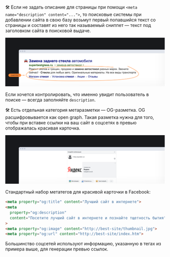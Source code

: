 🛠 Если не задать описание для страницы при помощи `<meta name="description" content="...">`, то поисковые системы при добавлении сайта в свою базу возьмут первый попавшийся текст со страницы и составят из него так называемый сниппет — текст под заголовком сайта в поисковой выдаче.

![Пример текста под заголовком сайта в поисковой выдаче (сниппет)](../images/1.png)

Если хочется контролировать, что именно увидит пользователь в поиске — всегда заполняйте `description`.

🛠 Есть отдельная категория метаразметки — OG-разметка. OG расшифровывается как open graph. Такая разметка нужна для того, чтобы при вставке ссылки на ваш сайт в соцсетях в превью отображалась красивая карточка.

![Пример open graph (OG) разметки](../images/2.png)

Стандартный набор метатегов для красивой карточки в Facebook:

```html
<meta property="og:title" content="Лучший сайт в интернете">
<meta
  property="og:description"
  content="Посетите лучший сайт в интернете и познайте тщетность бытия"
>
<meta property="og:image" content="http://best-site/thumbnail.jpg">
<meta property="og:url" content="http://best-site/index.htm">
```

Большинство соцсетей используют информацию, указанную в тегах из примера выше, для генерации превью ссылок.
